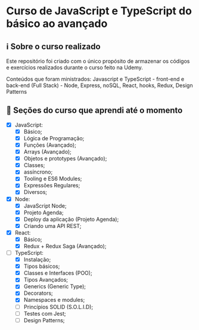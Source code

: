 # Curso de JavaScript e TypeScript do básico ao avançado

## ℹ️ Sobre o curso realizado

Este repositório foi criado com o único propósito de armazenar os códigos e exercícios realizados durante o curso feito na Udemy.

Conteúdos que foram ministrados: Javascript e TypeScript - front-end e back-end (Full Stack) - Node, Express, noSQL, React, hooks, Redux, Design Patterns

## 📖 Seções do curso que aprendi até o momento

- [x] JavaScript:
  - [x] Básico;
  - [x] Lógica de Programação;
  - [x] Funções (Avançado);
  - [x] Arrays (Avançado);
  - [x] Objetos e prototypes (Avançado);
  - [x] Classes;
  - [x] assíncrono;
  - [x] Tooling e ES6 Modules;
  - [x] Expressões Regulares;
  - [x] Diversos;
- [x] Node:
  - [x] JavaScript Node;
  - [x] Projeto Agenda;
  - [x] Deploy da aplicação (Projeto Agenda);
  - [x] Criando uma API REST;
- [x] React:
  - [x] Básico;
  - [x] Redux + Redux Saga (Avançado);
- [ ] TypeScript:
  - [x] Instalação;
  - [x] Tipos básicos;
  - [x] Classes e Interfaces (POO);
  - [x] Tipos Avançados;
  - [x] Generics (Generic Type);
  - [x] Decorators;
  - [x] Namespaces e modules;
  - [ ] Princípios SOLID (S.O.L.I.D);
  - [ ] Testes com Jest;
  - [ ] Design Patterns;
